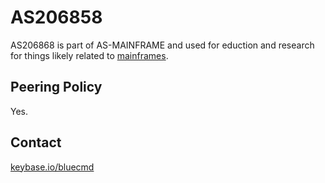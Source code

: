 # AS206858

AS206868 is part of AS-MAINFRAME and used for eduction and research for things likely related to [mainframes](https://mainframe.dev).

## Peering Policy

Yes.

## Contact

[keybase.io/bluecmd](https://keybase.io/bluecmd)
